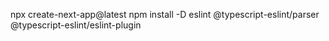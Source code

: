 npx create-next-app@latest
npm install -D eslint @typescript-eslint/parser @typescript-eslint/eslint-plugin
